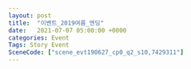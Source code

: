 ```yaml
---
layout: post
title:  "이벤트_2019여름_엔딩"
date:   2021-07-07 05:00:00 +0000
categories: Event
Tags: Story Event
SceneCode: ["scene_evt190627_cp0_q2_s10,7429311"]
---
```

